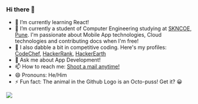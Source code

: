 ### Hi there 👋

- 🔭 I’m currently learning React!
- 🌱 I’m currently a student of Computer Engineering studying at [SKNCOE, Pune](http://cms.sinhgad.edu/sinhgad_engineering_institutes/skncoe_vadgaon/institute_details.aspx). I'm passionate about Mobile App technologies, Cloud technologies and contributing docs when I'm free!
- 🌱 I also dabble a bit in competitive coding. Here's my profiles: [CodeChef](https://www.codechef.com/users/codesadhu), [HackerRank](https://www.hackerrank.com/CodeSadhu), [HackerEarth](https://www.hackerearth.com/@patwardhanatharva6)
- 💬 Ask me about App Development!
- 📫 How to reach me: [Shoot a mail anytime!](https://mail.google.com/mail/u/0/?view=cm&fs=1&to=patwardhanatharva6@gmail.com&su=SUBJECT&body=BODY&tf=1)
- 😄 Pronouns: He/Him
- ⚡ Fun fact: The animal in the Github Logo is an Octo-puss! Get it? :grinning:

<img src = "https://github-readme-stats.vercel.app/api?username=codesadhu&&show_icons=true&title_color=ffffff&icon_color=FCD581&text_color=50B2C0&bg_color=201E1F">

<!--
**CodeSadhu/CodeSadhu** is a ✨ _special_ ✨ repository because its `README.md` (this file) appears on your GitHub profile.

Here are some ideas to get you started:

- 🔭 I’m currently working on ...
- 🌱 I’m currently learning ...
- 👯 I’m looking to collaborate on ...
- 🤔 I’m looking for help with ...
- 💬 Ask me about ...
- 📫 How to reach me: ...
- 😄 Pronouns: ...
- ⚡ Fun fact: ...
-->
